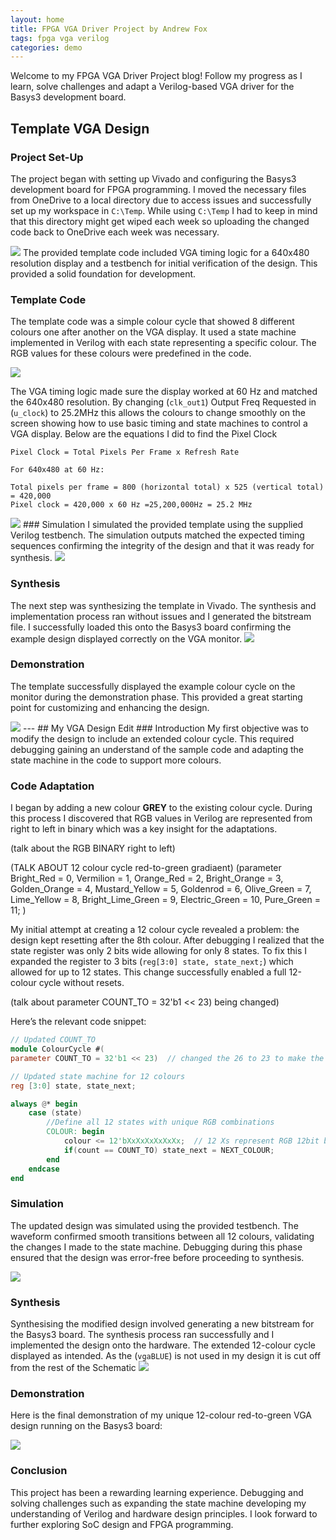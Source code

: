 ```yaml
---
layout: home
title: FPGA VGA Driver Project by Andrew Fox
tags: fpga vga verilog
categories: demo
---
```



Welcome to my FPGA VGA Driver Project blog! Follow my progress as I learn, solve challenges and adapt a Verilog-based VGA driver for the Basys3 development board.

## Template VGA Design
### Project Set-Up
The project began with setting up Vivado and configuring the Basys3 development board for FPGA programming. I moved the necessary files from OneDrive to a local directory due to access issues and successfully set up my workspace in `C:\Temp`. 
While using `C:\Temp` I had to keep in mind that this directory might get wiped each week so uploading the changed code back to OneDrive each week was necessary.

<img src="https://raw.githubusercontent.com/AndrewFoxATU/SoC-Project/main/docs/assets/images/overview1.png">
The provided template code included VGA timing logic for a 640x480 resolution display and a testbench for initial verification of the design. This provided a solid foundation for development.

### Template Code
The template code was a simple colour cycle that showed 8 different colours one after another on the VGA display. It used a state machine implemented in Verilog with each state representing a specific colour. The RGB values for these colours were predefined in the code.

<img src="https://raw.githubusercontent.com/AndrewFoxATU/SoC-Project/main/docs/assets/images/sources.png">


The VGA timing logic made sure the display worked at 60 Hz and matched the 640x480 resolution. By changing (`clk_out1`) Output Freq Requested in (`u_clock`) to 25.2MHz this allows the colours to change smoothly on the screen showing how to use basic timing and state machines to control a VGA display.
Below are the equations I did to find the Pixel Clock
```
Pixel Clock = Total Pixels Per Frame x Refresh Rate

For 640x480 at 60 Hz:

Total pixels per frame = 800 (horizontal total) x 525 (vertical total) = 420,000
Pixel clock = 420,000 x 60 Hz =25,200,000Hz = 25.2 MHz
```
<img src="https://raw.githubusercontent.com/AndrewFoxATU/SoC-Project/main/docs/assets/images/clock.png">
### Simulation
I simulated the provided template using the supplied Verilog testbench. The simulation outputs matched the expected timing sequences confirming the integrity of the design and that it was ready for synthesis.

<img src="https://raw.githubusercontent.com/AndrewFoxATU/SoC-Project/main/docs/assets/images/firstsim.png">

### Synthesis
The next step was synthesizing the template in Vivado. The synthesis and implementation process ran without issues and I generated the bitstream file. I successfully loaded this onto the Basys3 board confirming the example design displayed correctly on the VGA monitor.
<img src="https://raw.githubusercontent.com/AndrewFoxATU/SoC-Project/main/docs/assets/images/Screenshot%202024-12-02%20173115.png">


### Demonstration
The template successfully displayed the example colour cycle on the monitor during the demonstration phase. This provided a great starting point for customizing and enhancing the design.

<img src="https://raw.githubusercontent.com/AndrewFoxATU/SoC-Project/main/docs/assets/images/ezgif.com-video-to-gif-converter.gif">
---
## My VGA Design Edit
### Introduction
My first objective was to modify the design to include an extended colour cycle. This required debugging gaining an understand of the sample code and adapting the state machine in the code to support more colours.

### Code Adaptation
I began by adding a new colour **GREY** to the existing colour cycle. During this process I discovered that RGB values in Verilog are represented from right to left in binary which was a key insight for the adaptations.

(talk about the RGB BINARY right to left)

(TALK ABOUT 12 colour cycle red-to-green gradiaent)
(parameter Bright_Red = 0, Vermilion = 1, Orange_Red = 2, Bright_Orange = 3, Golden_Orange = 4, Mustard_Yellow = 5, Goldenrod = 6, Olive_Green = 7, Lime_Yellow = 8, Bright_Lime_Green = 9, Electric_Green = 10, Pure_Green = 11; )


My initial attempt at creating a 12 colour cycle revealed a problem: the design kept resetting after the 8th colour. After debugging I realized that the state register was only 2 bits wide allowing for only 8 states. To fix this I expanded the register to 3 bits (`reg[3:0] state, state_next;`) which allowed for up to 12 states. This change successfully enabled a full 12-colour cycle without resets.

(talk about parameter COUNT_TO = 32'b1 << 23) being changed)

Here’s the relevant code snippet:

```verilog
// Updated COUNT_TO
module ColourCycle #(
parameter COUNT_TO = 32'b1 << 23)  // changed the 26 to 23 to make the cycle faster.

// Updated state machine for 12 colours
reg [3:0] state, state_next;

always @* begin
    case (state)
        //Define all 12 states with unique RGB combinations
        COLOUR: begin
            colour <= 12'bXxXxXxXxXxXx;  // 12 Xs represent RGB 12bit binary 
            if(count == COUNT_TO) state_next = NEXT_COLOUR;
        end
    endcase
end

```


### Simulation
The updated design was simulated using the provided testbench. The waveform confirmed smooth transitions between all 12 colours, validating the changes I made to the state machine. Debugging during this phase ensured that the design was error-free before proceeding to synthesis.

<img src="https://raw.githubusercontent.com/AndrewFoxATU/SoC-Project/main/docs/assets/images/simulation.png">

### Synthesis

Synthesising the modified design involved generating a new bitstream for the Basys3 board. The synthesis process ran successfully and I implemented the design onto the hardware. The extended 12-colour cycle displayed as intended.
As the (`vgaBLUE`) is not used in my design it is cut off from the rest of the Schematic
<img src="https://raw.githubusercontent.com/AndrewFoxATU/SoC-Project/main/docs/assets/images/schematic.png">

### Demonstration
Here is the final demonstration of my unique 12-colour red-to-green  VGA design running on the Basys3 board:

<img src="https://raw.githubusercontent.com/AndrewFoxATU/SoC-Project/main/docs/assets/images/IMG_8215-ezgif.com-video-to-gif-converter.gif">

### Conclusion
This project has been a rewarding learning experience. Debugging and solving challenges such as expanding the state machine developing my understanding of Verilog and hardware design principles. I look forward to further exploring SoC design and FPGA programming.





